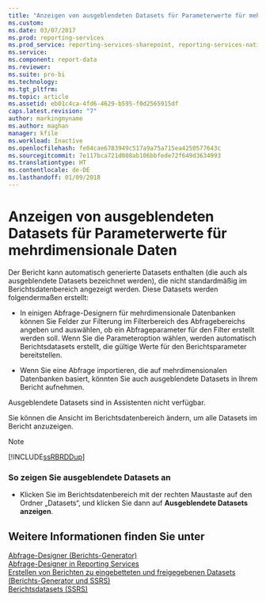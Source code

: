```yaml
---
title: "Anzeigen von ausgeblendeten Datasets für Parameterwerte für mehrdimensionale Daten | Microsoft-Dokumentation"
ms.custom: 
ms.date: 03/07/2017
ms.prod: reporting-services
ms.prod_service: reporting-services-sharepoint, reporting-services-native
ms.service: 
ms.component: report-data
ms.reviewer: 
ms.suite: pro-bi
ms.technology: 
ms.tgt_pltfrm: 
ms.topic: article
ms.assetid: eb01c4ca-4fd6-4629-b595-f0d2565915df
caps.latest.revision: "7"
author: markingmyname
ms.author: maghan
manager: kfile
ms.workload: Inactive
ms.openlocfilehash: fe04cae6783949c517a9a75a715ea4250577643c
ms.sourcegitcommit: 7e117bca721d008ab106bbfede72f649d3634993
ms.translationtype: HT
ms.contentlocale: de-DE
ms.lasthandoff: 01/09/2018
---
```

# <a name="show-hidden-datasets-for-parameter-values---multidimensional-data"></a>Anzeigen von ausgeblendeten Datasets für Parameterwerte für mehrdimensionale Daten
  Der Bericht kann automatisch generierte Datasets enthalten (die auch als ausgeblendete Datasets bezeichnet werden), die nicht standardmäßig im Berichtsdatenbereich angezeigt werden. Diese Datasets werden folgendermaßen erstellt:  
  
-   In einigen Abfrage-Designern für mehrdimensionale Datenbanken können Sie Felder zur Filterung im Filterbereich des Abfragebereichs angeben und auswählen, ob ein Abfrageparameter für den Filter erstellt werden soll. Wenn Sie die Parameteroption wählen, werden automatisch Berichtsdatasets erstellt, die gültige Werte für den Berichtsparameter bereitstellen.  
  
-   Wenn Sie eine Abfrage importieren, die auf mehrdimensionalen Datenbanken basiert, könnten Sie auch ausgeblendete Datasets in Ihrem Bericht aufnehmen.  
  
 Ausgeblendete Datasets sind in Assistenten nicht verfügbar.  
  
 Sie können die Ansicht im Berichtsdatenbereich ändern, um alle Datasets im Bericht anzuzeigen.  
  
> [!NOTE]  
>  [!INCLUDE[ssRBRDDup](../../includes/ssrbrddup-md.md)]  
  
### <a name="to-display-hidden-datasets"></a>So zeigen Sie ausgeblendete Datasets an  
  
-   Klicken Sie im Berichtsdatenbereich mit der rechten Maustaste auf den Ordner „Datasets“, und klicken Sie dann auf **Ausgeblendete Datasets anzeigen**.  
  
## <a name="see-also"></a>Weitere Informationen finden Sie unter  
 [Abfrage-Designer &#40;Berichts-Generator&#41;](http://msdn.microsoft.com/library/553f0d4e-8b1d-4148-9321-8b41a1e8e1b9)   
 [Abfrage-Designer in Reporting Services](http://msdn.microsoft.com/library/07efd3f1-804f-45f7-b62a-3e727a3d9835)   
 [Erstellen von Berichten zu eingebetteten und freigegebenen Datasets &#40;Berichts-Generator und SSRS&#41;](../../reporting-services/report-data/report-embedded-datasets-and-shared-datasets-report-builder-and-ssrs.md)   
 [Berichtsdatasets &#40;SSRS&#41;](../../reporting-services/report-data/report-datasets-ssrs.md)  
  
  
